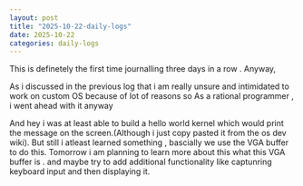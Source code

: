 ```yaml
---
layout: post
title: "2025-10-22-daily-logs"
date: 2025-10-22
categories: daily-logs
---
```



This is definetely the first time journalling three days in a row .
Anyway,

As i discussed in the previous log that i am really unsure and intimidated to work on custom OS  because of lot of reasons so As a rational programmer , i went ahead with it anyway

And hey i was at least able to build a hello world kernel which would print the message on the screen.(Although i just copy pasted it from the os dev wiki).
But still i atleast learned something , bascially we use the VGA buffer to do this.
Tomorrow i am planning to learn more about this what this VGA buffer is . and maybe try to add additional functionality like captunring keyboard input and then displaying it.
